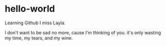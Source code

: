 # hello-world
Learning Github
I miss Layla.

I don't want to be sad no more, cause I'm thinking of you. 
it's only wasting my time, my tears, and my wine. 
